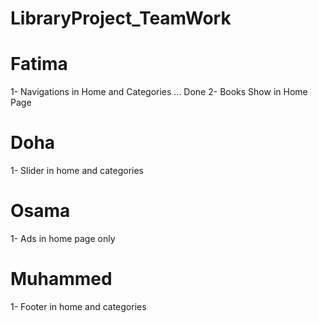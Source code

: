 # LibraryProject_TeamWork

# Fatima

1- Navigations in Home and Categories ... Done
2- Books Show in Home Page

# Doha

1- Slider in home and categories

# Osama 

1- Ads in home page only

# Muhammed 

1- Footer in home and categories 

